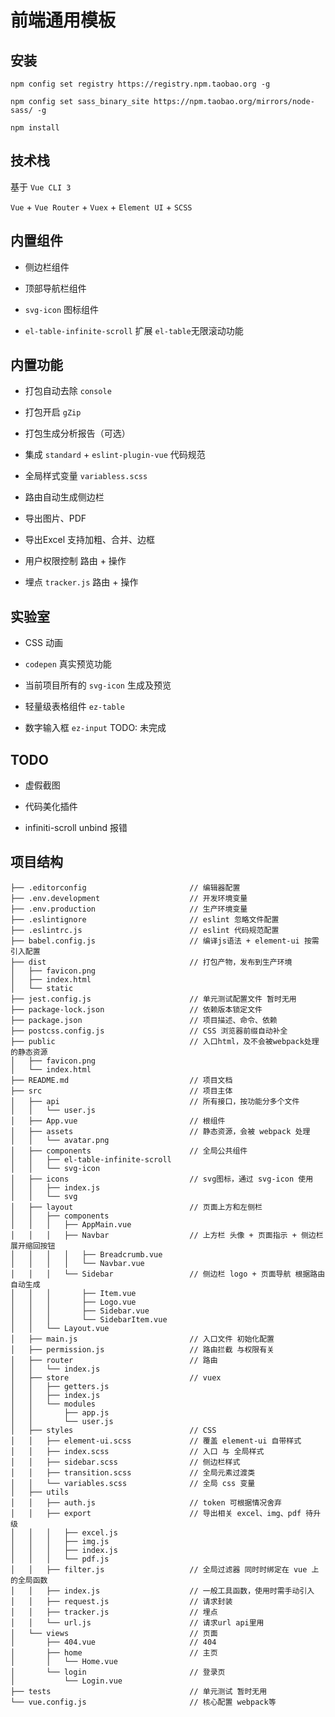 # 前端通用模板

## 安装

`npm config set registry https://registry.npm.taobao.org -g`

`npm config set sass_binary_site https://npm.taobao.org/mirrors/node-sass/ -g`

`npm install`

## 技术栈

基于 `Vue CLI 3`

`Vue` + `Vue Router` + `Vuex` + `Element UI` + `SCSS`

## 内置组件

* 侧边栏组件

* 顶部导航栏组件

* `svg-icon` 图标组件

* `el-table-infinite-scroll` 扩展 `el-table`无限滚动功能

## 内置功能

* 打包自动去除 `console`

* 打包开启 `gZip`

* 打包生成分析报告（可选）

* 集成 `standard` + `eslint-plugin-vue` 代码规范

* 全局样式变量 `variabless.scss`

* 路由自动生成侧边栏

* 导出图片、PDF

* 导出Excel 支持加粗、合并、边框

* 用户权限控制 路由 + 操作

* 埋点 `tracker.js` 路由 + 操作

## 实验室

* CSS 动画

* `codepen` 真实预览功能

* 当前项目所有的 `svg-icon` 生成及预览

* 轻量级表格组件 `ez-table`

* 数字输入框 `ez-input` TODO: 未完成

## TODO

* 虚假截图

* 代码美化插件

* infiniti-scroll unbind 报错

## 项目结构

```text
├── .editorconfig                       // 编辑器配置
├── .env.development                    // 开发环境变量
├── .env.production                     // 生产环境变量
├── .eslintignore                       // eslint 忽略文件配置
├── .eslintrc.js                        // eslint 代码规范配置
├── babel.config.js                     // 编译js语法 + element-ui 按需引入配置
├── dist                                // 打包产物，发布到生产环境
│   ├── favicon.png
│   ├── index.html
│   └── static
├── jest.config.js                      // 单元测试配置文件 暂时无用
├── package-lock.json                   // 依赖版本锁定文件
├── package.json                        // 项目描述、命令、依赖
├── postcss.config.js                   // CSS 浏览器前缀自动补全
├── public                              // 入口html，及不会被webpack处理的静态资源
│   ├── favicon.png
│   └── index.html
├── README.md                           // 项目文档
├── src                                 // 项目主体
│   ├── api                             // 所有接口，按功能分多个文件
│   │   └── user.js
│   ├── App.vue                         // 根组件
│   ├── assets                          // 静态资源，会被 webpack 处理
│   │   └── avatar.png
│   ├── components                      // 全局公共组件
│   │   ├── el-table-infinite-scroll
│   │   └── svg-icon
│   ├── icons                           // svg图标，通过 svg-icon 使用
│   │   ├── index.js
│   │   └── svg
│   ├── layout                          // 页面上方和左侧栏
│   │   ├── components
│   │   │   ├── AppMain.vue
│   │   │   ├── Navbar                  // 上方栏 头像 + 页面指示 + 侧边栏展开缩回按钮
│   │   │   │   ├── Breadcrumb.vue
│   │   │   │   └── Navbar.vue
│   │   │   └── Sidebar                 // 侧边栏 logo + 页面导航 根据路由自动生成
│   │   │       ├── Item.vue
│   │   │       ├── Logo.vue
│   │   │       ├── Sidebar.vue
│   │   │       └── SidebarItem.vue
│   │   └── Layout.vue
│   ├── main.js                         // 入口文件 初始化配置
│   ├── permission.js                   // 路由拦截 与权限有关
│   ├── router                          // 路由
│   │   └── index.js
│   ├── store                           // vuex
│   │   ├── getters.js
│   │   ├── index.js
│   │   └── modules
│   │       ├── app.js
│   │       └── user.js
│   ├── styles                          // CSS
│   │   ├── element-ui.scss             // 覆盖 element-ui 自带样式
│   │   ├── index.scss                  // 入口 与 全局样式
│   │   ├── sidebar.scss                // 侧边栏样式
│   │   ├── transition.scss             // 全局元素过渡类
│   │   └── variables.scss              // 全局 css 变量
│   ├── utils
│   │   ├── auth.js                     // token 可根据情况舍弃
│   │   ├── export                      // 导出相关 excel、img、pdf 待升级
│   │   │   ├── excel.js
│   │   │   ├── img.js
│   │   │   ├── index.js
│   │   │   └── pdf.js
│   │   ├── filter.js                   // 全局过滤器 同时时绑定在 vue 上的全局函数
│   │   ├── index.js                    // 一般工具函数，使用时需手动引入
│   │   ├── request.js                  // 请求封装
│   │   ├── tracker.js                  // 埋点
│   │   └── url.js                      // 请求url api里用
│   └── views                           // 页面
│       ├── 404.vue                     // 404
│       ├── home                        // 主页
│       │   └── Home.vue
│       └── login                       // 登录页
│           └── Login.vue
├── tests                               // 单元测试 暂时无用
└── vue.config.js                       // 核心配置 webpack等
```
